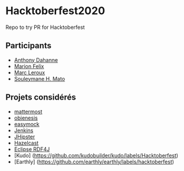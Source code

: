 # Hacktoberfest2020
Repo to try PR for Hacktoberfest

## Participants

* [Anthony Dahanne](https://github.com/anthonydahanne)
* [Marion Felix](https://github.com/marionFlx)
* [Marc Leroux](https://github.com/Ckram)
* [Souleymane H. Mato](https://github.com/souleymatoo)

## Projets considérés

* [mattermost](https://github.com/search?q=is%3Aissue+org%3Amattermost+label%3AHacktoberfest+is%3Aopen)
* [objenesis](https://github.com/easymock/objenesis/issues?q=is%3Aissue+is%3Aopen+label%3Ahacktoberfest)
* [easymock](https://github.com/easymock/easymock/issues?q=is%3Aissue+is%3Aopen+label%3Ahacktoberfest)
* [Jenkins](https://github.com/search?q=org%3Ajenkinsci+org%3Ajenkins-infra+org%3Ajenkins-zh+is%3Aissue+is%3Aopen+label%3Ahacktoberfest)
* [JHipster](https://github.com/jhipster/generator-jhipster/labels/hacktoberfest)
* [Hazelcast](https://github.com/search?q=is%3Aissue+org%3Ahazelcast++label%3AHacktoberfest+is%3Aopen&type=issues)
* [Eclipse RDF4J](https://github.com/search?q=is%3Aissue+is%3Aopen+label%3Ahacktoberfest+org%3Aeclipse&type=Issues)
* [Kudo] (https://github.com/kudobuilder/kudo/labels/Hacktoberfest)
* [Earthly] (https://github.com/earthly/earthly/labels/hacktoberfest)
